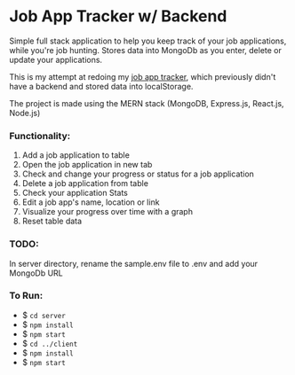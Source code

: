 # Job App Tracker w/ Backend



Simple full stack application to help you keep track of your job applications, while you're job hunting. Stores data into MongoDb as you enter, delete or update your applications. 

This is my attempt at redoing my [job app tracker](https://github.com/mwzheng/job-application-tracker), which previously didn't have a backend and stored data into localStorage.

The project is made using the MERN stack (MongoDB, Express.js, React.js, Node.js)

### Functionality:
1. Add a job application to table
2. Open the job application in new tab
3. Check and change your progress or status for a job application
4. Delete a job application from table
5. Check your application Stats
6. Edit a job app's name, location or link
7. Visualize your progress over time with a graph
8. Reset table data

### TODO:
In server directory, rename the sample.env file to .env and add your MongoDb URL

### To Run:
- $ `cd server`
- $ `npm install`
- $ `npm start`
- $ `cd ../client`
- $ `npm install`
- $ `npm start`
